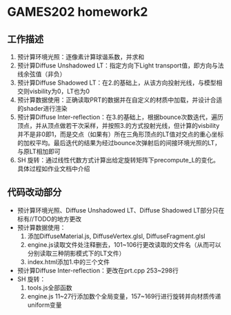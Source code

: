 # GAMES202 homework2

## 工作描述

1. 预计算环境光照：逐像素计算球谐系数，并求和
2. 预计算Diffuse Unshadowed LT：指定方向下Light transport值，即方向与法线余弦值（非负）
3. 预计算Diffuse Shadowed LT：在2.的基础上，从该方向投射光线，与模型相交则visbility为0，LT也为0
4. 预计算数据使用：正确读取PRT的数据并在自定义的材质中加载，并设计合适的shader进行渲染
5. 预计算Diffuse Inter-reflection：在3.的基础上，根据bounce次数迭代，遍历顶点，并从顶点做若干次采样，并按照3.的方式投射光线，但计算的visbility并不是非0即1，而是交点（如果有）所在三角形顶点的LT值对交点的重心坐标的加权平均。最后迭代的结果为经过bounce次弹射后的间接环境光照的LT，与原LT相加即可
6. SH 旋转：通过线性代数方式计算出给定旋转矩阵下precompute_L的变化。具体过程如作业文档中介绍

## 代码改动部分

* 预计算环境光照、Diffuse Unshadowed LT、Diffuse Shadowed LT部分只在标有//TODO的地方更改
* 预计算数据使用：
  1. 添加DiffuseMaterial.js, DiffuseVertex.glsl, DiffuseFragment.glsl
  2. engine.js读取文件处注释删去，101~106行更改读取的文件名（从而可以分别读取三种阴影模式下的LT文件）
  3. index.html添加1.中的三个文件
* 预计算Diffuse Inter-reflection：更改在prt.cpp 253~298行
* SH 旋转：
  1. tools.js全部函数
  2. engine.js 11\~27行添加数个全局变量，157\~169行进行旋转并向材质传递uniform变量